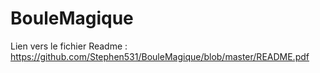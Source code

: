 # BouleMagique

Lien vers le fichier Readme :
https://github.com/Stephen531/BouleMagique/blob/master/README.pdf
